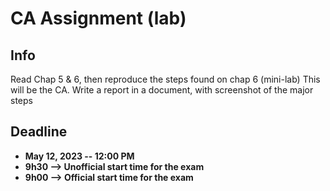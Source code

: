 # CA Assignment (lab)

## Info

Read Chap 5 & 6, then reproduce the steps found on chap 6 (mini-lab)
This will be the CA.
Write a report in a document, with screenshot of the major steps

## Deadline

- **May 12, 2023 -- 12:00 PM**
- **9h30 --> Unofficial start time for the exam**
- **9h00 --> Official start time for the exam**
